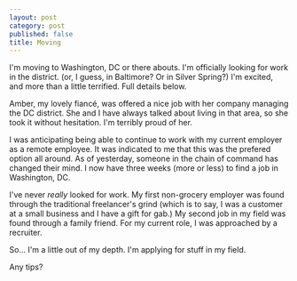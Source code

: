 ```yaml
---
layout: post
category: post
published: false
title: Moving
---
```

I'm moving to Washington, DC or there abouts. I'm officially looking for work in the district. (or, I guess, in Baltimore? Or in Silver Spring?) I'm excited, and more than a little terrified. Full details below. 

Amber, my lovely fiancé, was offered a nice job with her company managing the DC district. She and I have always talked about living in that area, so she took it without hesitation. I'm terribly proud of her. 

I was anticipating being able to continue to work with my current employer as a remote employee. It was indicated to me that this was the prefered option all around. As of yesterday, someone in the chain of command has changed their mind. I now have three weeks (more or less) to find a job in Washington, DC. 

I've never *really* looked for work. My first non-grocery employer was found through the traditional freelancer's grind (which is to say, I was a customer at a small business and I have a gift for gab.) My second job in my field was found through a family friend. For my current role, I was approached by a recruiter. 

So... I'm a little out of my depth. I'm applying for stuff in my field. 

Any tips? 






